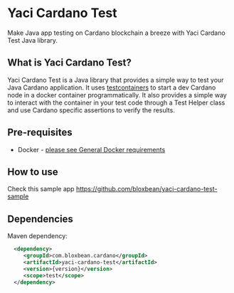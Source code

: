 # Yaci Cardano Test
Make Java app testing on Cardano blockchain a breeze with Yaci Cardano Test Java library.

## What is Yaci Cardano Test?

Yaci Cardano Test is a Java library that provides a simple way to test your Java Cardano application. It uses [testcontainers](https://www.testcontainers.org/) 
to start a dev Cardano node in a docker container programmatically. It also provides a simple way to interact with the container
in your test code through a Test Helper class and use Cardano specific assertions to verify the results.

## Pre-requisites

- Docker - [please see General Docker requirements](https://www.testcontainers.org/supported_docker_environment/)

## How to use

Check this sample app https://github.com/bloxbean/yaci-cardano-test-sample 

## Dependencies

Maven dependency:

```xml
  <dependency>
     <groupId>com.bloxbean.cardano</groupId>
     <artifactId>yaci-cardano-test</artifactId>
     <version>{version}</version>
     <scope>test</scope>
  </dependency>
```
